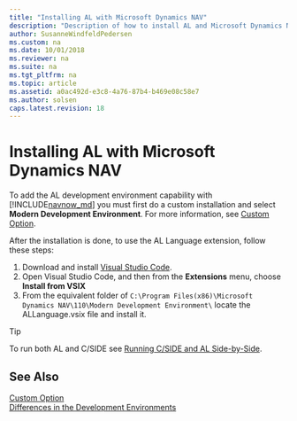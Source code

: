 ```yaml
---
title: "Installing AL with Microsoft Dynamics NAV"
description: "Description of how to install AL and Microsoft Dynamics NAV"
author: SusanneWindfeldPedersen
ms.custom: na
ms.date: 10/01/2018
ms.reviewer: na
ms.suite: na
ms.tgt_pltfrm: na
ms.topic: article
ms.assetid: a0ac492d-e3c8-4a76-87b4-b469e08c58e7
ms.author: solsen
caps.latest.revision: 18
---
```


# Installing AL with Microsoft Dynamics NAV
To add the AL development environment capability with [!INCLUDE[navnow_md](includes/navnow_md.md)] you must first do a custom installation and select **Modern Development Environment**. For more information, see [Custom Option](../custom-option.md).

After the installation is done, to use the AL Language extension, follow these steps:
1. Download and install [Visual Studio Code](https://code.visualstudio.com/).
2. Open Visual Studio Code, and then from the **Extensions** menu, choose **Install from VSIX**
3. From the equivalent folder of `C:\Program Files(x86)\Microsoft Dynamics NAV\110\Modern Development Environment\` locate the ALLanguage.vsix file and install it.  
    
> [!TIP]  
> To run both AL and C/SIDE see [Running C/SIDE and AL Side-by-Side](devenv-running-cside-and-al-side-by-side.md).

## See Also  
[Custom Option](../custom-option.md)  
[Differences in the Development Environments](devenv-differences.md)